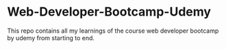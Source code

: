 # Web-Developer-Bootcamp-Udemy
This repo contains all my learnings of the course web developer bootcamp by udemy from starting to end.
